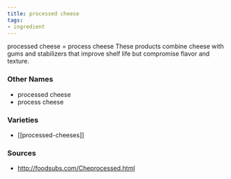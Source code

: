 ```yaml
---
title: processed cheese
tags:
- ingredient
---
```

processed cheese = process cheese These products combine cheese with gums and stabilizers that improve shelf life but compromise flavor and texture.

### Other Names

* processed cheese
* process cheese

### Varieties

* [[processed-cheeses]]

### Sources
* http://foodsubs.com/Cheprocessed.html
